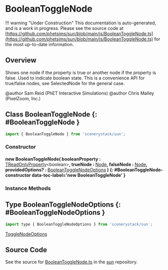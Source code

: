 # BooleanToggleNode

!!! warning "Under Construction"
    This documentation is auto-generated, and is a work in progress. Please see the source code at
    [https://github.com/phetsims/sun/blob/main/js/BooleanToggleNode.ts](https://github.com/phetsims/sun/blob/main/js/BooleanToggleNode.ts) for the most up-to-date information.

## Overview

Shows one node if the property is true or another node if the property is false. Used to indicate boolean state.
This is a convenience API for true/false nodes, see SelectedNode for the general case.

@author Sam Reid (PhET Interactive Simulations)
@author Chris Malley (PixelZoom, Inc.)

## Class BooleanToggleNode {: #BooleanToggleNode }


```js
import { BooleanToggleNode } from 'scenerystack/sun';
```
### Constructor

#### new BooleanToggleNode( booleanProperty : <span style="font-weight: 400;">[TReadOnlyProperty](../axon/TReadOnlyProperty.md)&lt;<span style="color: hsla(calc(var(--md-hue) + 180deg),80%,40%,1);">boolean</span>&gt;</span>, trueNode : <span style="font-weight: 400;">[Node](../scenery/Node.md)</span>, falseNode : <span style="font-weight: 400;">[Node](../scenery/Node.md)</span>, providedOptions? : <span style="font-weight: 400;">[BooleanToggleNodeOptions](../sun/BooleanToggleNode.md#BooleanToggleNodeOptions)</span> ) {: #BooleanToggleNode-constructor data-toc-label='new BooleanToggleNode' }

### Instance Methods





## Type BooleanToggleNodeOptions {: #BooleanToggleNodeOptions }


```js
import type { BooleanToggleNodeOptions } from 'scenerystack/sun';
```


[ToggleNodeOptions](../sun/ToggleNode.md#ToggleNodeOptions)



## Source Code

See the source for [BooleanToggleNode.ts](https://github.com/phetsims/sun/blob/main/js/BooleanToggleNode.ts) in the [sun](https://github.com/phetsims/sun) repository.
